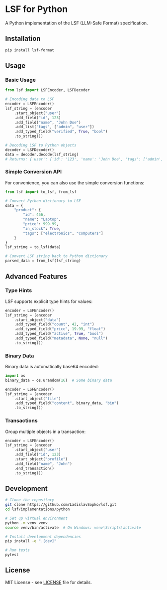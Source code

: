 # LSF for Python

A Python implementation of the LSF (LLM-Safe Format) specification.

## Installation

```bash
pip install lsf-format
```

## Usage

### Basic Usage

```python
from lsf import LSFEncoder, LSFDecoder

# Encoding data to LSF
encoder = LSFEncoder()
lsf_string = (encoder
    .start_object("user")
    .add_field("id", 123)
    .add_field("name", "John Doe")
    .add_list("tags", ["admin", "user"])
    .add_typed_field("verified", True, "bool")
    .to_string())

# Decoding LSF to Python objects
decoder = LSFDecoder()
data = decoder.decode(lsf_string)
# Returns: {'user': {'id': '123', 'name': 'John Doe', 'tags': ['admin', 'user'], 'verified': True}}
```

### Simple Conversion API

For convenience, you can also use the simple conversion functions:

```python
from lsf import to_lsf, from_lsf

# Convert Python dictionary to LSF
data = {
    "product": {
        "id": 456,
        "name": "Laptop",
        "price": 999.99,
        "in_stock": True,
        "tags": ["electronics", "computers"]
    }
}
lsf_string = to_lsf(data)

# Convert LSF string back to Python dictionary
parsed_data = from_lsf(lsf_string)
```

## Advanced Features

### Type Hints

LSF supports explicit type hints for values:

```python
encoder = LSFEncoder()
lsf_string = (encoder
    .start_object("data")
    .add_typed_field("count", 42, "int")
    .add_typed_field("price", 19.99, "float")
    .add_typed_field("active", True, "bool")
    .add_typed_field("metadata", None, "null")
    .to_string())
```

### Binary Data

Binary data is automatically base64 encoded:

```python
import os
binary_data = os.urandom(16)  # Some binary data

encoder = LSFEncoder()
lsf_string = (encoder
    .start_object("file")
    .add_typed_field("content", binary_data, "bin")
    .to_string())
```

### Transactions

Group multiple objects in a transaction:

```python
encoder = LSFEncoder()
lsf_string = (encoder
    .start_object("user")
    .add_field("id", 123)
    .start_object("profile")
    .add_field("name", "John")
    .end_transaction()
    .to_string())
```

## Development

```bash
# Clone the repository
git clone https://github.com/LadislavSopko/lsf.git
cd lsf/implementations/python

# Set up virtual environment
python -m venv venv
source venv/bin/activate  # On Windows: venv\Scripts\activate

# Install development dependencies
pip install -e ".[dev]"

# Run tests
pytest
```

## License

MIT License - see [LICENSE](../../LICENSE) file for details. 